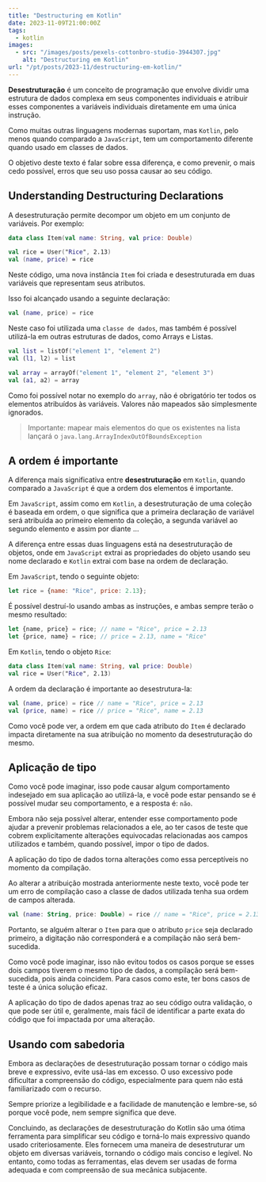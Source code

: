 ```yaml
---
title: "Destructuring em Kotlin"
date: 2023-11-09T21:00:00Z
tags:
  - kotlin
images:
  - src: "/images/posts/pexels-cottonbro-studio-3944307.jpg"
    alt: "Destructuring em Kotlin"
url: "/pt/posts/2023-11/destructuring-em-kotlin/"
---
```


**Desestruturação** é um conceito de programação que envolve dividir uma estrutura de dados complexa em seus componentes individuais e atribuir esses componentes a variáveis individuais diretamente em uma única instrução.

Como muitas outras linguagens modernas suportam, mas `Kotlin`, pelo menos quando comparado a `JavaScript`, tem um comportamento diferente quando usado em classes de dados.

O objetivo deste texto é falar sobre essa diferença, e como prevenir, o mais cedo possível, erros que seu uso possa causar ao seu código.

## Understanding Destructuring Declarations

A desestruturação permite decompor um objeto em um conjunto de variáveis. Por exemplo:

```kotlin
data class Item(val name: String, val price: Double)

val rice = User("Rice", 2.13)
val (name, price) = rice
```

Neste código, uma nova instância `Item` foi criada e desestruturada em duas variáveis que representam seus atributos.

Isso foi alcançado usando a seguinte declaração:

```kotlin
val (name, price) = rice
```

Neste caso foi utilizada uma `classe de dados`, mas também é possível utilizá-la em outras estruturas de dados, como Arrays e Listas.

```kotlin
val list = listOf("element 1", "element 2")
val (l1, l2) = list

val array = arrayOf("element 1", "element 2", "element 3")
val (a1, a2) = array
```

Como foi possível notar no exemplo do `array`, não é obrigatório ter todos os elementos atribuídos às variáveis. Valores não mapeados são simplesmente ignorados.

> Importante: mapear mais elementos do que os existentes na lista lançará o `java.lang.ArrayIndexOutOfBoundsException`

## A ordem é importante

A diferença mais significativa entre **desestruturação** em `Kotlin`, quando comparado a `JavaScript` é que a ordem dos elementos é importante.

Em `JavaScript`, assim como em `Kotlin`, a desestruturação de uma coleção é baseada em ordem, o que significa que a primeira declaração de variável será atribuída ao primeiro elemento da coleção, a segunda variável ao segundo elemento e assim por diante …

A diferença entre essas duas linguagens está na desestruturação de objetos, onde em `JavaScript` extrai as propriedades do objeto usando seu nome declarado e `Kotlin` extrai com base na ordem de declaração.

Em `JavaScript`, tendo o seguinte objeto:

```javascript
let rice = {name: "Rice", price: 2.13};
```

É possível destruí-lo usando ambas as instruções, e ambas sempre terão o mesmo resultado:

```javascript
let {name, price} = rice; // name = "Rice", price = 2.13
let {price, name} = rice; // price = 2.13, name = "Rice"
```

Em `Kotlin`, tendo o objeto `Rice`:

```kotlin
data class Item(val name: String, val price: Double)
val rice = User("Rice", 2.13)
```

A ordem da declaração é importante ao desestrutura-la:

```kotlin
val (name, price) = rice // name = "Rice", price = 2.13
val (price, name) = rice // price = "Rice", name = 2.13
```

Como você pode ver, a ordem em que cada atributo do `Item` é declarado impacta diretamente na sua atribuição no momento da desestruturação do mesmo.

## Aplicação de tipo

Como você pode imaginar, isso pode causar algum comportamento indesejado em sua aplicação ao utilizá-la, e você pode estar pensando se é possível mudar seu comportamento, e a resposta é: `não`.

Embora não seja possível alterar, entender esse comportamento pode ajudar a prevenir problemas relacionados a ele, ao ter casos de teste que cobrem explicitamente alterações equivocadas relacionadas aos campos utilizados e também, quando possível, impor o tipo de dados.

A aplicação do tipo de dados torna alterações como essa perceptíveis no momento da compilação.

Ao alterar a atribuição mostrada anteriormente neste texto, você pode ter um erro de compilação caso a classe de dados utilizada tenha sua ordem de campos alterada.

```kotlin
val (name: String, price: Double) = rice // name = "Rice", price = 2.13
```

Portanto, se alguém alterar o `Item` para que o atributo `price` seja declarado primeiro, a digitação não corresponderá e a compilação não será bem-sucedida.

Como você pode imaginar, isso não evitou todos os casos porque se esses dois campos tiverem o mesmo tipo de dados, a compilação será bem-sucedida, pois ainda coincidem. Para casos como este, ter bons casos de teste é a única solução eficaz.

A aplicação do tipo de dados apenas traz ao seu código outra validação, o que pode ser útil e, geralmente, mais fácil de identificar a parte exata do código que foi impactada por uma alteração.

## Usando com sabedoria

Embora as declarações de desestruturação possam tornar o código mais breve e expressivo, evite usá-las em excesso. O uso excessivo pode dificultar a compreensão do código, especialmente para quem não está familiarizado com o recurso.

Sempre priorize a legibilidade e a facilidade de manutenção e lembre-se, só porque você pode, nem sempre significa que deve.

Concluindo, as declarações de desestruturação do Kotlin são uma ótima ferramenta para simplificar seu código e torná-lo mais expressivo quando usado criteriosamente. Eles fornecem uma maneira de desestruturar um objeto em diversas variáveis, tornando o código mais conciso e legível. No entanto, como todas as ferramentas, elas devem ser usadas de forma adequada e com compreensão de sua mecânica subjacente.
